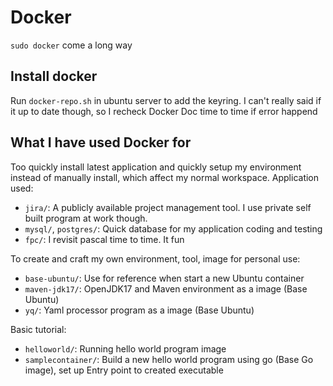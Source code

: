 # Docker

`sudo docker` come a long way

## Install docker

Run `docker-repo.sh` in ubuntu server to add the keyring. I can't really said if it up to date though, so I recheck Docker Doc time to time if error happend

## What I have used Docker for

Too quickly install latest application and quickly setup my environment instead of manually install, which affect my normal workspace. Application used:
- `jira/`: A publicly available project management tool. I use private self built program at work though.
- `mysql/`, `postgres/`: Quick database for my application coding and testing
- `fpc/`: I revisit pascal time to time. It fun

To create and craft my own environment, tool, image for personal use:
- `base-ubuntu/`: Use for reference when start a new Ubuntu container
- `maven-jdk17/`: OpenJDK17 and Maven environment as a image (Base Ubuntu)
- `yq/`: Yaml processor program as a image (Base Ubuntu)

Basic tutorial:
- `helloworld/`: Running hello world program image
- `samplecontainer/`: Build a new hello world program using go (Base Go image), set up Entry point to created executable

